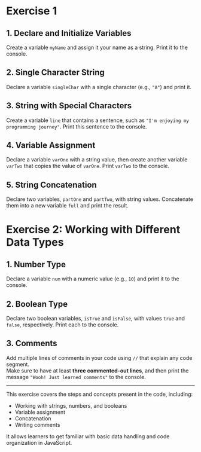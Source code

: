 # Exercise 1

## 1. Declare and Initialize Variables

Create a variable `myName` and assign it your name as a string. Print it to the console.

## 2. Single Character String

Declare a variable `singleChar` with a single character (e.g., `"A"`) and print it.

## 3. String with Special Characters

Create a variable `line` that contains a sentence, such as `"I'm enjoying my programming journey"`. Print this sentence to the console.

## 4. Variable Assignment

Declare a variable `varOne` with a string value, then create another variable `varTwo` that copies the value of `varOne`. Print `varTwo` to the console.

## 5. String Concatenation

Declare two variables, `partOne` and `partTwo`, with string values. Concatenate them into a new variable `full` and print the result.
 
# Exercise 2: Working with Different Data Types

## 1. Number Type

Declare a variable `num` with a numeric value (e.g., `10`) and print it to the console.

## 2. Boolean Type

Declare two boolean variables, `isTrue` and `isFalse`, with values `true` and `false`, respectively. Print each to the console.

## 3. Comments

Add multiple lines of comments in your code using `//` that explain any code segment.  
Make sure to have at least **three commented-out lines**, and then print the message `"Wooh! Just learned comments"` to the console.

---

This exercise covers the steps and concepts present in the code, including:

- Working with strings, numbers, and booleans  
- Variable assignment  
- Concatenation  
- Writing comments

It allows learners to get familiar with basic data handling and code organization in JavaScript.
